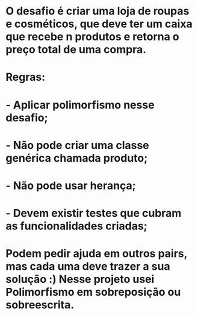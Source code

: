 # O desafio é criar uma loja de roupas e cosméticos, que deve ter um caixa que recebe n produtos e retorna o preço total de uma compra.
# Regras:
# - Aplicar polimorfismo nesse desafio;
# - Não pode criar uma classe genérica chamada produto;
# - Não pode usar herança;
# - Devem existir testes que cubram as funcionalidades criadas;
# Podem pedir ajuda em outros pairs, mas cada uma deve trazer a sua solução :) Nesse projeto usei Polimorfismo em sobreposição ou sobreescrita.